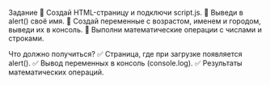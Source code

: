 Задание
🔹 Создай HTML-страницу и подключи script.js.
🔹 Выведи в alert() своё имя.
🔹 Создай переменные с возрастом, именем и городом, выведи их в консоль.
🔹 Выполни математические операции с числами и строками.

Что должно получиться?
✅ Страница, где при загрузке появляется alert().
✅ Вывод переменных в консоль (console.log).
✅ Результаты математических операций.

